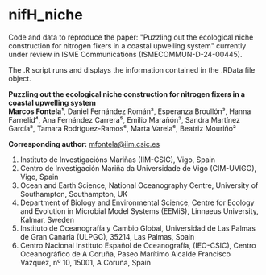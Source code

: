 # nifH_niche
Code and data to reproduce the paper: "Puzzling out the ecological niche construction for nitrogen fixers in a coastal upwelling system" currently under review in ISME Communications (ISMECOMMUN-D-24-00445).

The .R script runs and displays the information contained in the .RData file object.

**Puzzling out the ecological niche construction for nitrogen fixers in a coastal upwelling system**  
**Marcos Fontela¹**, Daniel Fernández Román², Esperanza Broullón³, Hanna Farnelid⁴, Ana Fernández Carrera⁵, Emilio Marañón², Sandra Martínez García², Tamara Rodríguez-Ramos⁶, Marta Varela⁶, Beatriz Mouriño²  

**Corresponding author:** [mfontela@iim.csic.es](mailto:mfontela@iim.csic.es)  

1. Instituto de Investigacións Mariñas (IIM-CSIC), Vigo, Spain  
2. Centro de Investigación Mariña da Universidade de Vigo (CIM-UVIGO), Vigo, Spain  
3. Ocean and Earth Science, National Oceanography Centre, University of Southampton, Southampton, UK  
4. Department of Biology and Environmental Science, Centre for Ecology and Evolution in Microbial Model Systems (EEMiS), Linnaeus University, Kalmar, Sweden  
5. Instituto de Oceanografía y Cambio Global, Universidad de Las Palmas de Gran Canaria (ULPGC), 35214, Las Palmas, Spain  
6. Centro Nacional Instituto Español de Oceanografía, (IEO-CSIC), Centro Oceanográfico de A Coruña, Paseo Marítimo Alcalde Francisco Vázquez, nº 10, 15001, A Coruña, Spain

